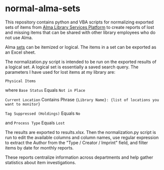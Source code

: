 # normal-alma-sets
This repository contains python and VBA scripts for normalizing exported sets of items from [Alma Library Services Platform](https://exlibrisgroup.com/products/alma-library-services-platform/) to create reports of lost and missing items that can be shared with other library employees who do not use Alma.

Alma [sets](https://knowledge.exlibrisgroup.com/Alma/Product_Documentation/010Alma_Online_Help_(English)/050Administration/070Managing_Jobs/060Managing_Search_Queries_and_Sets) can be itemized or logical. The items in a set can be exported as an Excel sheet.

The normalization.py script is intended to be run on the exported results of a logical set. A logical set is essentially a saved search query. The parameters I have used for lost items at my library are:

```Physical Items```

where ```Base Status``` Equals ```Not in Place```

```Current Location``` Contains Phrase ```{Library Name}: {list of locations you want to monitor}```

```Tag Suppressed (Holdings)``` Equals ```No```

and ```Process Type``` Equals ```Lost```

The results are exported to results.xlsx. Then the normalization.py script is run to edit the available columns and column names, use regular expression to extract the Author from the "Type / Creator / Imprint" field, and filter items by date for monthly reports.

These reports centralize information across departments and help gather statistics about item investigations.
